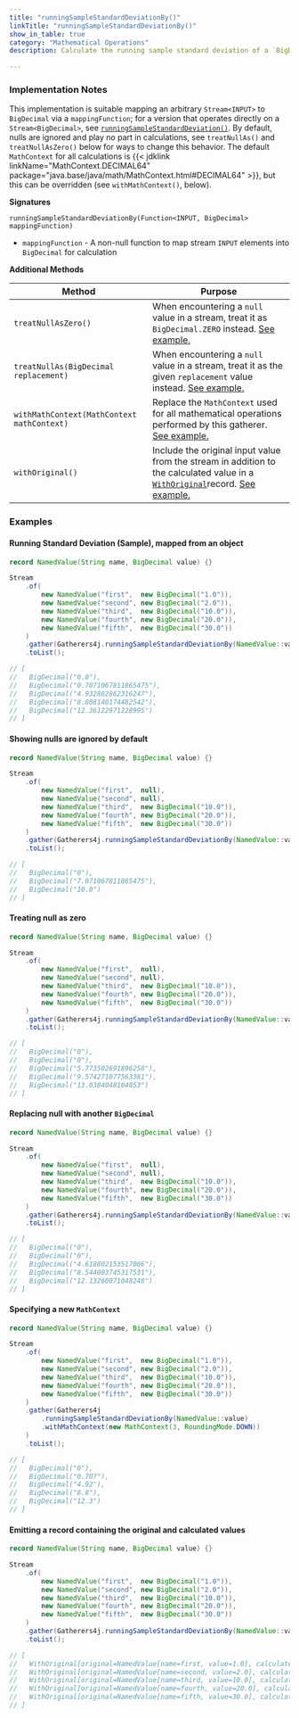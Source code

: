 ```yaml
---
title: "runningSampleStandardDeviationBy()"
linkTitle: "runningSampleStandardDeviationBy()"
show_in_table: true
category: "Mathematical Operations"
description: Calculate the running sample standard deviation of a `BigDecimal` objects mapped from a `Stream<BigDecimal>` via a `mappingFunction`.

---
```


### Implementation Notes
This implementation is suitable mapping an arbitrary `Stream<INPUT>` to `BigDecimal` via a `mappingFunction`; for a version that operates directly on a `Stream<BigDecimal>`, see [`runningSampleStandardDeviation()`](/gatherers/mathematical/runningsamplestandarddeviation/).
By default, nulls are ignored and play no part in calculations, see `treatNullAs()` and `treatNullAsZero()` below for ways to change this behavior. The default `MathContext`
for all calculations is {{< jdklink linkName="MathContext.DECIMAL64" package="java.base/java/math/MathContext.html#DECIMAL64" >}}, but this can be overridden (see `withMathContext()`, below).


**Signatures**

`runningSampleStandardDeviationBy(Function<INPUT, BigDecimal> mappingFunction)`
* `mappingFunction` - A non-null function to map stream `INPUT` elements into `BigDecimal` for calculation

**Additional Methods**

| Method                                     | Purpose                                                                                                                                                                                                                                                                                                         |
|--------------------------------------------|-----------------------------------------------------------------------------------------------------------------------------------------------------------------------------------------------------------------------------------------------------------------------------------------------------------------|
| `treatNullAsZero()`                        | When encountering a `null` value in a stream, treat it as `BigDecimal.ZERO` instead. [See example.](#treating-null-as-zero)                                                                                                                                                                                     |
| `treatNullAs(BigDecimal replacement)`      | When encountering a `null` value in a stream, treat it as the given `replacement` value instead. [See example.](#replacing-null-with-another-bigdecimal)                                                                                                                                                        |
| `withMathContext(MathContext mathContext)` | Replace the `MathContext` used for all mathematical operations performed by this gatherer. [See example.](#specifying-a-new-mathcontext)                                                                                                                                                                        |
| `withOriginal()`                           | Include the original input value from the stream in addition to the calculated value in a [`WithOriginal`](https://github.com/tginsberg/gatherers4j/blob/main/src/main/java/com/ginsberg/gatherers4j/WithOriginal.java)record. [See example.](#emitting-a-record-containing-the-original-and-calculated-values) |

### Examples

#### Running Standard Deviation (Sample), mapped from an object

```java
record NamedValue(String name, BigDecimal value) {}

Stream
    .of(
        new NamedValue("first",  new BigDecimal("1.0")),
        new NamedValue("second", new BigDecimal("2.0")),
        new NamedValue("third",  new BigDecimal("10.0")),
        new NamedValue("fourth", new BigDecimal("20.0")),
        new NamedValue("fifth",  new BigDecimal("30.0"))
    )
    .gather(Gatherers4j.runningSampleStandardDeviationBy(NamedValue::value))
    .toList();

// [ 
//   BigDecimal("0.0"), 
//   BigDecimal("0.7071067811865475"),
//   BigDecimal("4.932882862316247"), 
//   BigDecimal("8.808140174482542"),
//   BigDecimal("12.36122971228995") 
// ]
```

#### Showing nulls are ignored by default

```java
record NamedValue(String name, BigDecimal value) {}

Stream
    .of(
        new NamedValue("first",  null),
        new NamedValue("second", null),
        new NamedValue("third",  new BigDecimal("10.0")),
        new NamedValue("fourth", new BigDecimal("20.0")),
        new NamedValue("fifth",  new BigDecimal("30.0"))
    )
    .gather(Gatherers4j.runningSampleStandardDeviationBy(NamedValue::value))
    .toList();

// [
//   BigDecimal("0"), 
//   BigDecimal("7.071067811865475"), 
//   BigDecimal("10.0") 
// ]
```

#### Treating null as zero

```java
record NamedValue(String name, BigDecimal value) {}

Stream
    .of(
        new NamedValue("first",  null),
        new NamedValue("second", null),
        new NamedValue("third",  new BigDecimal("10.0")),
        new NamedValue("fourth", new BigDecimal("20.0")),
        new NamedValue("fifth",  new BigDecimal("30.0"))
    )
    .gather(Gatherers4j.runningSampleStandardDeviationBy(NamedValue::value).treatNullAsZero())
    .toList();

// [
//   BigDecimal("0"),
//   BigDecimal("0"),
//   BigDecimal("5.773502691896258"), 
//   BigDecimal("9.574271077563381"), 
//   BigDecimal("13.0384048104053") 
// ]
```

#### Replacing null with another `BigDecimal`


```java
record NamedValue(String name, BigDecimal value) {}

Stream
    .of(
        new NamedValue("first",  null),
        new NamedValue("second", null),
        new NamedValue("third",  new BigDecimal("10.0")),
        new NamedValue("fourth", new BigDecimal("20.0")),
        new NamedValue("fifth",  new BigDecimal("30.0"))
    )
    .gather(Gatherers4j.runningSampleStandardDeviationBy(NamedValue::value).treatNullAs(BigDecimal.TWO))
    .toList();

// [
//   BigDecimal("0"),
//   BigDecimal("0"),
//   BigDecimal("4.618802153517006"), 
//   BigDecimal("8.544003745317531"), 
//   BigDecimal("12.13260071048248") 
// ]
```


#### Specifying a new `MathContext`


```java
record NamedValue(String name, BigDecimal value) {}

Stream
    .of(
        new NamedValue("first",  new BigDecimal("1.0")),
        new NamedValue("second", new BigDecimal("2.0")),
        new NamedValue("third",  new BigDecimal("10.0")),
        new NamedValue("fourth", new BigDecimal("20.0")),
        new NamedValue("fifth",  new BigDecimal("30.0"))
    )
    .gather(Gatherers4j
        .runningSampleStandardDeviationBy(NamedValue::value)
        .withMathContext(new MathContext(3, RoundingMode.DOWN))
    )
    .toList();

// [ 
//   BigDecimal("0"), 
//   BigDecimal("0.707"),
//   BigDecimal("4.92"), 
//   BigDecimal("8.8"),
//   BigDecimal("12.3") 
// ]
```


#### Emitting a record containing the original and calculated values


```java
record NamedValue(String name, BigDecimal value) {}

Stream
    .of(
        new NamedValue("first",  new BigDecimal("1.0")),
        new NamedValue("second", new BigDecimal("2.0")),
        new NamedValue("third",  new BigDecimal("10.0")),
        new NamedValue("fourth", new BigDecimal("20.0")),
        new NamedValue("fifth",  new BigDecimal("30.0"))
    )
    .gather(Gatherers4j.runningSampleStandardDeviationBy(NamedValue::value).withOriginal())
    .toList();

// [ 
//   WithOriginal[original=NamedValue[name=first, value=1.0], calculated=0]
//   WithOriginal[original=NamedValue[name=second, value=2.0], calculated=0.7071067811865475]
//   WithOriginal[original=NamedValue[name=third, value=10.0], calculated=4.932882862316247]
//   WithOriginal[original=NamedValue[name=fourth, value=20.0], calculated=8.808140174482542]
//   WithOriginal[original=NamedValue[name=fifth, value=30.0], calculated=12.36122971228995]
// ]
```